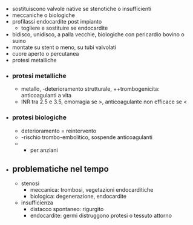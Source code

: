 - sostituiscono valvole native se stenotiche o insufficienti
- meccaniche o biologiche
- profilassi endocardite post impianto
	- togliere e sostituire se endocardite
- bidisco, unidisco, a palla vecchie, biologiche con pericardio bovino o suino
- montate su stent o meno, su tubi valvolati
- cuore aperto o percutanea
- protesi metalliche
- ### protesi metalliche
	- metallo, -deterioramento strutturale, ++trombogenicita: anticoagulanti a vita
	- INR tra 2.5 e 3.5, emorragia se >, anticoagulante non efficace se <
- ### protesi biologiche
	- deterioramento = reintervento
	- -rischio trombo-embolitico, sospende anticoagulanti
	- + per anziani
- ## problematiche nel tempo
	- stenosi
		- meccanica: trombosi, vegetazioni endocarditiche
		- biologica: degenerazione, endocardite
	- insufficienza
		- distacco spontaneo: rigurgito
		- endocardite: germi distruggono protesi o tessuto attorno